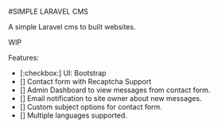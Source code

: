 #SIMPLE LARAVEL CMS

A simple Laravel cms to built websites.

WIP

Features:
- [:checkbox:] UI: Bootstrap
- [] Contact form with Recaptcha Support
- [] Admin Dashboard to view messages from contact form.
- [] Email notification to site owner about new messages.
- [] Custom subject options for contact form.
- [] Multiple languages supported.
